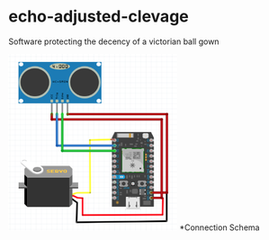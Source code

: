 # echo-adjusted-clevage

Software protecting the decency of a victorian ball gown

<img src="./schema.png" width="300">
*Connection Schema
